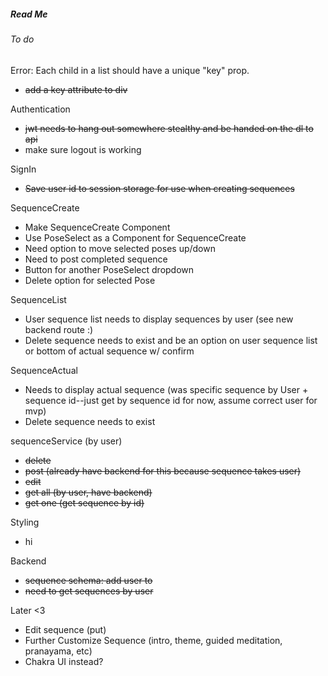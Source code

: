 ##### Read Me

###### To do

Error: Each child in a list should have a unique "key" prop.
- ~~add a key attribute to div~~

Authentication
 - ~~jwt needs to hang out somewhere stealthy and be handed on the dl to api~~
 - make sure logout is working

SignIn
- ~~Save user id to session storage for use when creating sequences~~

SequenceCreate
- Make SequenceCreate Component
- Use PoseSelect as a Component for SequenceCreate
- Need option to move selected poses up/down
- Need to post completed sequence
- Button for another PoseSelect dropdown
- Delete option for selected Pose

SequenceList
 - User sequence list needs to display sequences by user (see new backend route :)
 - Delete sequence needs to exist and be an option on user sequence list or bottom of actual sequence w/ confirm
 
 SequenceActual 
 - Needs to display actual sequence (was specific sequence by User + sequence id--just get by sequence id for now, assume correct user for mvp)
 - Delete sequence needs to exist

 sequenceService (by user)
 - ~~delete~~
 - ~~post (already have backend for this because sequence takes user)~~
 - ~~edit~~
 - ~~get all (by user, have backend)~~
 - ~~get one (get sequence by id)~~

 Styling
 - hi

Backend 
- ~~sequence schema: add user to~~
- ~~need to get sequences by user~~

 Later <3
 - Edit sequence (put)
 - Further Customize Sequence (intro, theme, guided meditation, pranayama, etc)
 - Chakra UI instead?

 